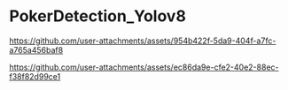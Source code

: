 # PokerDetection_Yolov8



https://github.com/user-attachments/assets/954b422f-5da9-404f-a7fc-a765a456baf8



https://github.com/user-attachments/assets/ec86da9e-cfe2-40e2-88ec-f38f82d99ce1



